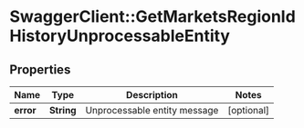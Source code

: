 # SwaggerClient::GetMarketsRegionIdHistoryUnprocessableEntity

## Properties
Name | Type | Description | Notes
------------ | ------------- | ------------- | -------------
**error** | **String** | Unprocessable entity message | [optional] 



